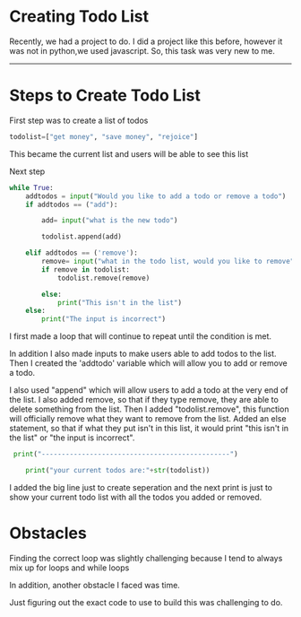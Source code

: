 # Creating Todo List
Recently, we had a project to do. I did a project like this before, however it was not in python,we used javascript. So, this task was very new to me.  

---

# Steps to Create Todo List 
First step was to create a list of todos 
```python 
todolist=["get money", "save money", "rejoice"]
``` 
This became the current list and users will be able to see this list  

Next step 
```python 
while True:
    addtodos = input("Would you like to add a todo or remove a todo") 
    if addtodos == ("add"): 

        add= input("what is the new todo") 

        todolist.append(add) 

    elif addtodos == ('remove'): 
        remove= input("what in the todo list, would you like to remove") 
        if remove in todolist:  
            todolist.remove(remove)

        else: 
            print("This isn't in the list")  
    else: 
        print("The input is incorrect")    
``` 
I first made a loop that will continue to repeat until the condition is met.

In addition I also made inputs to make users able to add todos to the list. Then I created the 'addtodo' variable which will allow you to add or remove a todo.

 I also used "append" which will allow users to add a todo at the very end of the list. I also added remove, so that if they type remove, they are able to delete something from the list. Then I added "todolist.remove", this function will officially remove what they want to remove from the list. Added an else statement, so that if what they put isn't in this list, it would print "this isn't in the list" or "the input is incorrect".  

```python 
 print("-----------------------------------------------") 

    print("your current todos are:"+str(todolist)) 
```
I added the big line just to create seperation and the next print is just to show your current todo list with all the todos you added or removed. 

# Obstacles  

Finding the correct loop was slightly challenging because I tend to always mix up for loops and while loops 

In addition, another obstacle I faced was time.

Just figuring out the exact code to use to build this was challenging to do.
